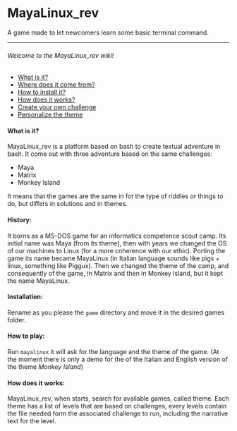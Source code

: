 MayaLinux_rev
=============
A game made to let newcomers learn some basic terminal command.

--------------------------------------------------------------------
###### Welcome to the MayaLinux_rev wiki! ######
+ [What is it?](wiki#what-is-it)
+ [Where does it come from?](wiki#history)
+ [How to install it?](#installation)
+ [How does it works?](#how-does-it-works)
+ [Create your own challenge](Challanges#how-to-create-a-new-challenge)
+ [Personalize the theme](Themes#how-to-create-your-theme)


#### What is it? ####

MayaLinux_rev is a platform based on bash to create textual adventure in bash.
It come out with three adventure based on the same challenges:
*   Maya
*   Matrix
*   Monkey Island

It means that the games are the same in fot the type of riddles or
things to do, but differs in solutions and in themes.


#### History: ####

It borns as a MS-DOS game for an informatics competence scout camp.
Its initial name was Maya (from its theme), then with years we
changed the OS of our machines to Linux (for a more coherence with
our ethic). Porting the game its name became MayaLinux (in Italian
language sounds like pigs + linux, something like Piggux). Then we
changed the theme of the camp, and consequently of the game, in
Matrix and then in Monkey Island, but it kept the name MayaLinux.


#### Installation: ####

Rename as you please the `game` directory and move it in the desired
games folder.


#### How to play: ####

Run `mayalinux` it will ask for the language and the theme of the
game. (At the moment there is only a demo for the of the Italian
and English version of the theme *Monkey Island*)


#### How does it works: ####

MayaLinux_rev, when starts, search for available games, called theme.
Each theme has a list of levels that are based on challenges, every levels
contain the file needed form the associated challenge to run, including the
narrative text for the level.